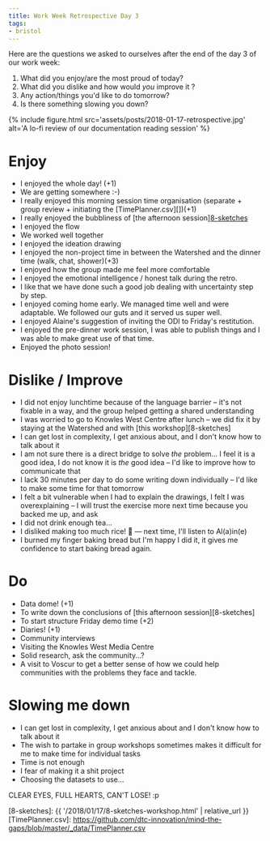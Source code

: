 ```yaml
---
title: Work Week Retrospective Day 3
tags:
- bristol
---
```


Here are the questions we asked to ourselves after the end of the day 3 of our work week:

1. What did you enjoy/are the most proud of today?
2. What did you dislike and how would _you_ improve it ?
3. Any action/things you'd like to do tomorrow?
4. Is there something slowing you down?

{% include figure.html src='assets/posts/2018-01-17-retrospective.jpg' alt='A lo-fi review of our documentation reading session' %}

# Enjoy

* I enjoyed the whole day! (+1)
* We are getting somewhere :-)
* I really enjoyed this morning session time organisation (separate + group review + initiating the [TimePlanner.csv][])(+1)
* I really enjoyed the bubbliness of [the afternoon session][8-sketches](+1)
* I enjoyed the flow
* We worked well together
* I enjoyed the ideation drawing
* I enjoyed the non-project time in between the Watershed and the dinner time (walk, chat, shower)(+3)
* I enjoyed how the group made me feel more comfortable
* I enjoyed the emotional intelligence / honest talk during the retro.
* I like that we have done such a good job dealing with uncertainty step by step.
* I enjoyed coming home early. We managed time well and were adaptable. We followed our guts and it served us super well.
* I enjoyed Alaine's suggestion of inviting the ODI to Friday's restitution.
* I enjoyed the pre-dinner work session, I was able to publish things and I was able to make great use of that time.
* Enjoyed the photo session!

# Dislike / Improve

* I did not enjoy lunchtime because of the language barrier – it's not fixable in a way, and the group helped getting a shared understanding
* I was worried to go to Knowles West Centre after lunch – we did fix it by staying at the Watershed and with [this workshop][8-sketches]
* I can get lost in complexity, I get anxious about, and I don't know how to talk about it
* I am not sure there is a direct bridge to solve _the_ problem… I feel it is a good idea, I do not know it is _the_ good idea – I'd like to improve how to communicate that
* I lack 30 minutes per day to do some writing down individually – I'd like to make some time for that tomorrow
* I felt a bit vulnerable when I had to explain the drawings, I felt I was overexplaining – I will trust the exercise more next time because you backed me up, and ask
* I did not drink enough tea…
* I disliked making too much rice! 🍚 — next time, I'll listen to Al(a)in(e)
* I burned my finger baking bread but I'm happy I did it, it gives me confidence to start baking bread again.

# Do

* Data dome! (+1)
* To write down the conclusions of [this afternoon session][8-sketches]
* To start structure Friday demo time (+2)
* Diaries! (+1)
* Community interviews
* Visiting the Knowles West Media Centre
* Solid research, ask the community…?
* A visit to Voscur to get a better sense of how we could help communities with the problems they face and tackle.

# Slowing me down

* I can get lost in complexity, I get anxious about and I don't know how to talk about it
* The wish to partake in group workshops sometimes makes it difficult for me to make time for individual tasks
* Time is not enough
* I fear of making it a shit project
* Choosing the datasets to use…

CLEAR EYES, FULL HEARTS, CAN'T LOSE! :p

[8-sketches]: {{ '/2018/01/17/8-sketches-workshop.html' | relative_url }}
[TimePlanner.csv]: https://github.com/dtc-innovation/mind-the-gaps/blob/master/_data/TimePlanner.csv
